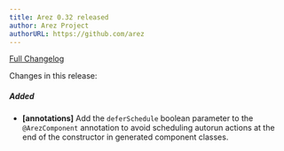 ```yaml
---
title: Arez 0.32 released
author: Arez Project
authorURL: https://github.com/arez
---
```


[Full Changelog](https://github.com/arez/arez/compare/v0.31...v0.32)

Changes in this release:

##### Added
* **\[annotations\]** Add the `deferSchedule` boolean parameter to the `@ArezComponent` annotation to avoid
  scheduling autorun actions at the end of the constructor in generated component classes.
